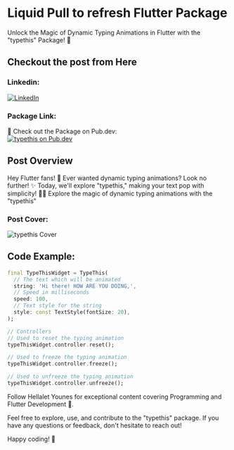 # Liquid Pull to refresh Flutter Package

Unlock the Magic of Dynamic Typing Animations in Flutter with the "typethis" Package! 🚀

## Checkout the post from Here
### Linkedin:
[![LinkedIn](https://raw.githubusercontent.com/gauravghongde/social-icons/9d939e1c5b7ea4a24ac39c3e4631970c0aa1b920/SVG/Color/LinkedIN.svg)](https://www.linkedin.com/feed/update/urn:li:activity:7137101564627795968/)

### Package Link:
🔗 Check out the Package on Pub.dev: <br>
[![typethis on Pub.dev](https://pub.dev/static/hash-sssmi4ln/img/pub-dev-logo.svg)](https://pub.dev/packages/typethis)

## Post Overview

Hey Flutter fans! 🎉 Ever wanted dynamic typing animations? Look no further! ✨ Today, we'll explore "typethis," making your text pop with simplicity! 💬🚀
Explore the magic of dynamic typing animations with the "typethis"

### Post Cover:
![typethis Cover]([https://media.licdn.com/dms/image/D4D22AQEgluFrkKAs3Q/feedshare-shrink_800/0/1701554767198?e=1710374400&v=beta&t=20mJhVTpfa9iuygV7XM0MD7lqTZZSRF9f3eRJw1IUlk](https://media.licdn.com/dms/image/D5622AQEDNLCA5TDz8A/feedshare-shrink_800/0/1706894368816?e=1710374400&v=beta&t=Lx-jiwXIBCtpTjTE6ujxq9xQvJgpnakMthBBQHHDaZQ))

## Code Example:
```dart
final TypeThisWidget = TypeThis(
  // The text which will be animated
  string: 'Hi there! HOW ARE YOU DOING,',
  // Speed in milliseconds
  speed: 100,
  // Text style for the string
  style: const TextStyle(fontSize: 20),
);

// Controllers
// Used to reset the typing animation
typeThisWidget.controller.reset();

// Used to freeze the typing animation
typeThisWidget.controller.freeze();

// Used to unfreeze the typing animation
typeThisWidget.controller.unfreeze();
```

Follow Hellalet Younes for exceptional content covering Programming and Flutter Development 💎.

Feel free to explore, use, and contribute to the "typethis" package. If you have any questions or feedback, don't hesitate to reach out!

Happy coding! 🚀
